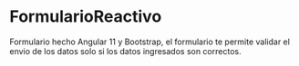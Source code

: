 # FormularioReactivo

Formulario hecho Angular 11 y Bootstrap, el formulario te permite validar el envio de los datos solo si los datos ingresados son correctos.

